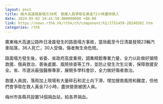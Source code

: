 ```yaml
---
layout: post
title: 梅大高速路面塌方36死　救援人員爭取在黃金72小時盡快救人
date: 2024-05-02 10:41:50.000000000 +08:00
link: https://news.rthk.hk/rthk/ch/component/k2/1751459-20240502.htm
categories: rthk
---
```


廣東梅大高速公路昨日凌晨發生的路面塌方事故，當局截至今日清晨發現23輛汽車陷落，36人死亡，30人受傷，傷者無生命危險。

路面塌方發生後，省委、省政府高度重視，調集精銳專業力量，全力以赴做好搶險救援、傷員救治、善後處置、風險排查等工作，並防止發生次生災害，保障救援安全。省、市選派最強醫療專家，展開多學科會診，全力做好傷者救治。

救援人員說，落雨加上現場有大量碎石和泥土向下滑，增加搜救風險和難度，但他們會爭取在救人黃金72小時，盡快營救被困人員。

梅州市各縣共設置14個捐血站，給各界捐血。
